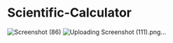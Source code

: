 # Scientific-Calculator
![Screenshot (86)](https://user-images.githubusercontent.com/122392746/211628180-d76423b7-e2ee-47ed-89df-d41533a46411.png)
![Uploading Screenshot (111).png…]()
